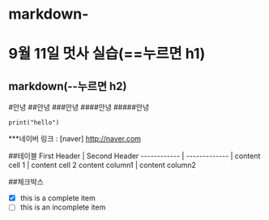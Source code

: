 # markdown-
9월 11일 멋사 실습(==누르면 h1)
===================
markdown(--누르면 h2)
-------------------
#안녕
##안녕
###안녕
####안녕
#####안녕
```python:
print("hello")
```

***네이버 링크 : [naver] http://naver.com

##테이블
First Header | Second Header
------------ | ------------- |
content cell 1 | content cell 2
content column1 | content column2

##체크박스
- [x] this is a complete item
- [ ] this is an incomplete item

